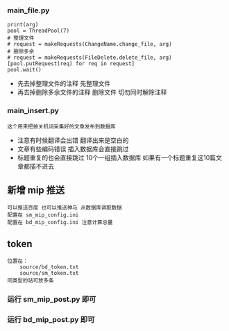 ### main_file.py 
    print(arg)
    pool = ThreadPool(7)
    # 整理文件 
    # request = makeRequests(ChangeName.change_file, arg)
    # 删除多余
    # request = makeRequests(FileDelete.delete_file, arg)
    [pool.putRequest(req) for req in request]
    pool.wait()
  * 先去掉整理文件的注释 先整理文件
  * 再去掉删除多余文件的注释 删除文件 切勿同时解除注释
### main_insert.py 
    这个用来把按关机词采集好的文章发布到数据库


* 注意有时候翻译会出错 翻译出来是空白的
* 文章有些编码错误 插入数据库会直接跳过
* 标题重复的也会直接跳过 10个一组插入数据库 如果有一个标题重复这10篇文章都插不进去


## 新增 mip 推送 
    可以推送百度 也可以推送神马 从数据库调取数据
    配置在 sm_mip_config.ini 
    配置在 bd_mip_config.ini 注意计算总量
## token 
    位置在：
        source/bd_token.txt
        source/sm_token.txt
    同类型的站可放多条
### 运行 sm_mip_post.py 即可
### 运行 bd_mip_post.py 即可

